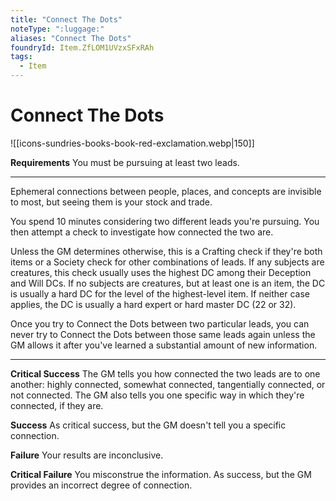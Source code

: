 ```yaml
---
title: "Connect The Dots"
noteType: ":luggage:"
aliases: "Connect The Dots"
foundryId: Item.ZfLOM1UVzxSFxRAh
tags:
  - Item
---
```


# Connect The Dots
![[icons-sundries-books-book-red-exclamation.webp|150]]

**Requirements** You must be pursuing at least two leads.

* * *

Ephemeral connections between people, places, and concepts are invisible to most, but seeing them is your stock and trade.

You spend 10 minutes considering two different leads you're pursuing. You then attempt a check to investigate how connected the two are.

Unless the GM determines otherwise, this is a Crafting check if they're both items or a Society check for other combinations of leads. If any subjects are creatures, this check usually uses the highest DC among their Deception and Will DCs. If no subjects are creatures, but at least one is an item, the DC is usually a hard DC for the level of the highest-level item. If neither case applies, the DC is usually a hard expert or hard master DC (22 or 32).

Once you try to Connect the Dots between two particular leads, you can never try to Connect the Dots between those same leads again unless the GM allows it after you've learned a substantial amount of new information.

* * *

**Critical Success** The GM tells you how connected the two leads are to one another: highly connected, somewhat connected, tangentially connected, or not connected. The GM also tells you one specific way in which they're connected, if they are.

**Success** As critical success, but the GM doesn't tell you a specific connection.

**Failure** Your results are inconclusive.

**Critical Failure** You misconstrue the information. As success, but the GM provides an incorrect degree of connection.
